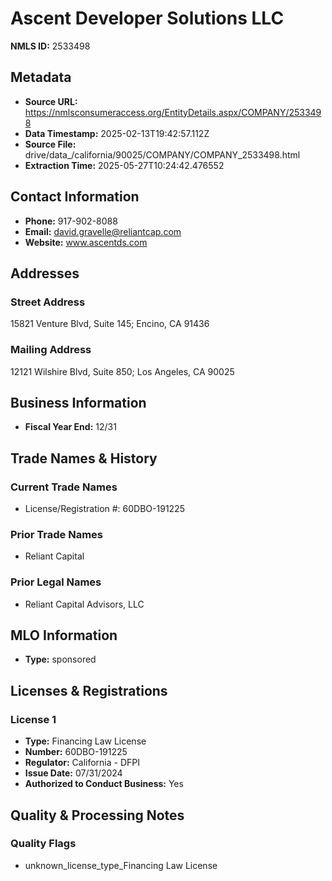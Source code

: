 # Ascent Developer Solutions LLC

**NMLS ID:** 2533498

## Metadata
- **Source URL:** https://nmlsconsumeraccess.org/EntityDetails.aspx/COMPANY/2533498
- **Data Timestamp:** 2025-02-13T19:42:57.112Z
- **Source File:** drive/data_/california/90025/COMPANY/COMPANY_2533498.html
- **Extraction Time:** 2025-05-27T10:24:42.476552

## Contact Information
- **Phone:** 917-902-8088
- **Email:** david.gravelle@reliantcap.com
- **Website:** www.ascentds.com

## Addresses
### Street Address
15821 Venture Blvd, Suite 145; Encino, CA 91436

### Mailing Address
12121 Wilshire Blvd, Suite 850; Los Angeles, CA 90025

## Business Information
- **Fiscal Year End:** 12/31

## Trade Names & History
### Current Trade Names
- License/Registration #: 60DBO-191225

### Prior Trade Names
- Reliant Capital

### Prior Legal Names
- Reliant Capital Advisors, LLC

## MLO Information
- **Type:** sponsored

## Licenses & Registrations

### License 1
- **Type:** Financing Law License
- **Number:** 60DBO-191225
- **Regulator:** California - DFPI
- **Issue Date:** 07/31/2024
- **Authorized to Conduct Business:** Yes

## Quality & Processing Notes
### Quality Flags
- unknown_license_type_Financing Law License
